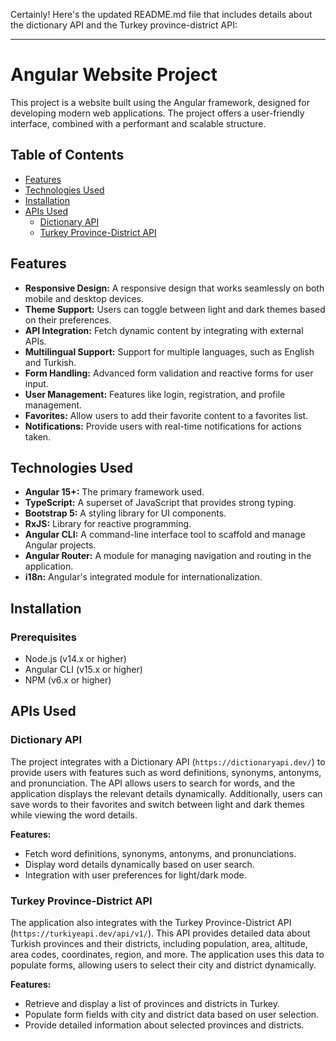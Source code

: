 Certainly! Here's the updated README.md file that includes details about the dictionary API and the Turkey province-district API:

---

# Angular Website Project

This project is a website built using the Angular framework, designed for developing modern web applications. The project offers a user-friendly interface, combined with a performant and scalable structure.

## Table of Contents

- [Features](#features)
- [Technologies Used](#technologies-used)
- [Installation](#installation)
- [APIs Used](#apis-used)
  - [Dictionary API](#dictionary-api)
  - [Turkey Province-District API](#turkey-province-district-api)

## Features

- **Responsive Design:** A responsive design that works seamlessly on both mobile and desktop devices.
- **Theme Support:** Users can toggle between light and dark themes based on their preferences.
- **API Integration:** Fetch dynamic content by integrating with external APIs.
- **Multilingual Support:** Support for multiple languages, such as English and Turkish.
- **Form Handling:** Advanced form validation and reactive forms for user input.
- **User Management:** Features like login, registration, and profile management.
- **Favorites:** Allow users to add their favorite content to a favorites list.
- **Notifications:** Provide users with real-time notifications for actions taken.

## Technologies Used

- **Angular 15+:** The primary framework used.
- **TypeScript:** A superset of JavaScript that provides strong typing.
- **Bootstrap 5:** A styling library for UI components.
- **RxJS:** Library for reactive programming.
- **Angular CLI:** A command-line interface tool to scaffold and manage Angular projects.
- **Angular Router:** A module for managing navigation and routing in the application.
- **i18n:** Angular's integrated module for internationalization.

## Installation

### Prerequisites

- Node.js (v14.x or higher)
- Angular CLI (v15.x or higher)
- NPM (v6.x or higher)

## APIs Used

### Dictionary API

The project integrates with a Dictionary API (`https://dictionaryapi.dev/`) to provide users with features such as word definitions, synonyms, antonyms, and pronunciation. The API allows users to search for words, and the application displays the relevant details dynamically. Additionally, users can save words to their favorites and switch between light and dark themes while viewing the word details.

**Features:**

- Fetch word definitions, synonyms, antonyms, and pronunciations.
- Display word details dynamically based on user search.
- Integration with user preferences for light/dark mode.

### Turkey Province-District API

The application also integrates with the Turkey Province-District API (`https://turkiyeapi.dev/api/v1/`). This API provides detailed data about Turkish provinces and their districts, including population, area, altitude, area codes, coordinates, region, and more. The application uses this data to populate forms, allowing users to select their city and district dynamically.

**Features:**

- Retrieve and display a list of provinces and districts in Turkey.
- Populate form fields with city and district data based on user selection.
- Provide detailed information about selected provinces and districts.
